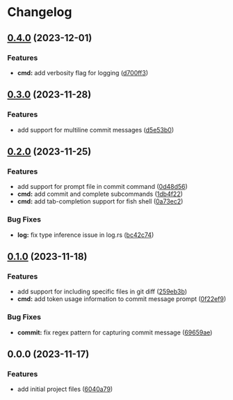 # Changelog

## [0.4.0](https://github.com/liblaf/ai-commit-cli/compare/v0.3.0...v0.4.0) (2023-12-01)


### Features

* **cmd:** add verbosity flag for logging ([d700ff3](https://github.com/liblaf/ai-commit-cli/commit/d700ff34aeeeeb4b4dbe7195223de3ff18f23c2f))

## [0.3.0](https://github.com/liblaf/ai-commit-cli/compare/v0.2.0...v0.3.0) (2023-11-28)

### Features

- add support for multiline commit messages ([d5e53b0](https://github.com/liblaf/ai-commit-cli/commit/d5e53b000360728bfcd1a7efe5f1265cfcfff0a6))

## [0.2.0](https://github.com/liblaf/ai-commit-cli/compare/v0.1.0...v0.2.0) (2023-11-25)

### Features

- add support for prompt file in commit command ([0d48d56](https://github.com/liblaf/ai-commit-cli/commit/0d48d568c75dd50cbf5cd9a2d394caa48755ad8d))
- **cmd:** add commit and complete subcommands ([1db4f22](https://github.com/liblaf/ai-commit-cli/commit/1db4f22355efacd6928c130cb004dcb9ce876ad8))
- **cmd:** add tab-completion support for fish shell ([0a73ec2](https://github.com/liblaf/ai-commit-cli/commit/0a73ec2433bd2b0d4191cf20e231874f744e1bc8))

### Bug Fixes

- **log:** fix type inference issue in log.rs ([bc42c74](https://github.com/liblaf/ai-commit-cli/commit/bc42c740e08d71be103974de50c9d70c0184f530))

## [0.1.0](https://github.com/liblaf/ai-commit-cli/compare/v0.0.0...v0.1.0) (2023-11-18)

### Features

- add support for including specific files in git diff ([259eb3b](https://github.com/liblaf/ai-commit-cli/commit/259eb3b4763507b4286de73e49db6c2f309f9236))
- **cmd:** add token usage information to commit message prompt ([0f22ef9](https://github.com/liblaf/ai-commit-cli/commit/0f22ef9bf5e5b37423aaa4f9b913ac5519b27566))

### Bug Fixes

- **commit:** fix regex pattern for capturing commit message ([69659ae](https://github.com/liblaf/ai-commit-cli/commit/69659ae70beafb1a6015fd91231cbd6a783b56af))

## 0.0.0 (2023-11-17)

### Features

- add initial project files ([6040a79](https://github.com/liblaf/ai-commit-cli/commit/6040a7901f3068b8394fce612612d6c38532022f))
